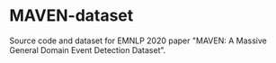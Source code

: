 # MAVEN-dataset
Source code and dataset for EMNLP 2020 paper "MAVEN: A Massive General Domain Event Detection Dataset".
